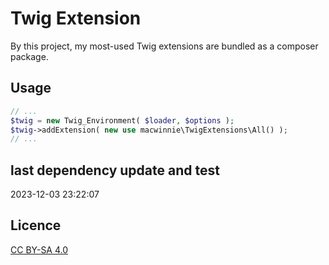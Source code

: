 # Twig Extension

By this project, my most-used Twig extensions are bundled as a composer package.

## Usage

```php
// ...
$twig = new Twig_Environment( $loader, $options );
$twig->addExtension( new use macwinnie\TwigExtensions\All() );
// ...
```

## last dependency update and test

2023-12-03 23:22:07

## Licence

[CC BY-SA 4.0](https://creativecommons.org/licenses/by-sa/4.0/deed.en)
